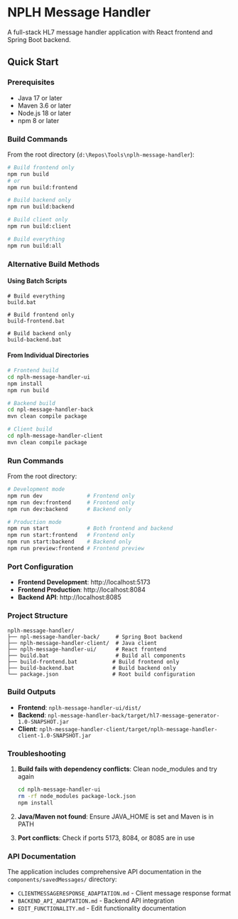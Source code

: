 # NPLH Message Handler

A full-stack HL7 message handler application with React frontend and Spring Boot backend.

## Quick Start

### Prerequisites
- Java 17 or later
- Maven 3.6 or later
- Node.js 18 or later
- npm 8 or later

### Build Commands

From the root directory (`d:\Repos\Tools\nplh-message-handler`):

```bash
# Build frontend only
npm run build
# or
npm run build:frontend

# Build backend only
npm run build:backend

# Build client only
npm run build:client

# Build everything
npm run build:all
```

### Alternative Build Methods

#### Using Batch Scripts
```batch
# Build everything
build.bat

# Build frontend only
build-frontend.bat

# Build backend only
build-backend.bat
```

#### From Individual Directories
```bash
# Frontend build
cd nplh-message-handler-ui
npm install
npm run build

# Backend build
cd npl-message-handler-back
mvn clean compile package

# Client build
cd nplh-message-handler-client
mvn clean compile package
```

### Run Commands

From the root directory:

```bash
# Development mode
npm run dev              # Frontend only
npm run dev:frontend     # Frontend only
npm run dev:backend      # Backend only

# Production mode
npm run start            # Both frontend and backend
npm run start:frontend   # Frontend only
npm run start:backend    # Backend only
npm run preview:frontend # Frontend preview
```

### Port Configuration

- **Frontend Development**: http://localhost:5173
- **Frontend Production**: http://localhost:8084
- **Backend API**: http://localhost:8085

### Project Structure

```
nplh-message-handler/
├── npl-message-handler-back/     # Spring Boot backend
├── nplh-message-handler-client/  # Java client
├── nplh-message-handler-ui/      # React frontend
├── build.bat                     # Build all components
├── build-frontend.bat           # Build frontend only
├── build-backend.bat            # Build backend only
└── package.json                 # Root build configuration
```

### Build Outputs

- **Frontend**: `nplh-message-handler-ui/dist/`
- **Backend**: `npl-message-handler-back/target/hl7-message-generator-1.0-SNAPSHOT.jar`
- **Client**: `nplh-message-handler-client/target/nplh-message-handler-client-1.0-SNAPSHOT.jar`

### Troubleshooting

1. **Build fails with dependency conflicts**: Clean node_modules and try again
   ```bash
   cd nplh-message-handler-ui
   rm -rf node_modules package-lock.json
   npm install
   ```

2. **Java/Maven not found**: Ensure JAVA_HOME is set and Maven is in PATH

3. **Port conflicts**: Check if ports 5173, 8084, or 8085 are in use

### API Documentation

The application includes comprehensive API documentation in the `components/savedMessages/` directory:
- `CLIENTMESSAGERESPONSE_ADAPTATION.md` - Client message response format
- `BACKEND_API_ADAPTATION.md` - Backend API integration
- `EDIT_FUNCTIONALITY.md` - Edit functionality documentation
